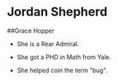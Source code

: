 # Jordan Shepherd

##Grace Hopper
* She is a Rear Admiral.

* She got a PHD in Math from Yale.

* She helped coin the term "bug".
